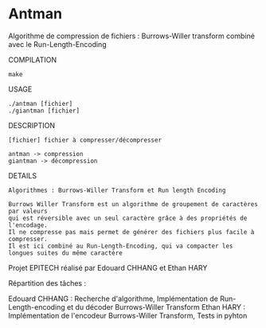 # Antman
Algorithme de compression de fichiers : Burrows-Willer transform combiné avec le Run-Length-Encoding

COMPILATION

    make

USAGE

    ./antman [fichier]
    ./giantman [fichier]

DESCRIPTION

    [fichier] fichier à compresser/décompresser

    antman -> compression
    giantman -> décompression

DETAILS

    Algorithmes : Burrows-Willer Transform et Run length Encoding
    
    Burrows Willer Transform est un algorithme de groupement de caractères par valeurs
    qui est réversible avec un seul caractère grâce à des propriétés de l'encodage.
    Il ne compresse pas mais permet de générer des fichiers plus facile à compresser.
    Il est ici combiné au Run-Length-Encoding, qui va compacter les longues suites du même caractère

Projet EPITECH réalisé par Edouard CHHANG et Ethan HARY

Répartition des tâches :

Edouard CHHANG : Recherche d'algorithme, Implémentation de Run-Length-encoding et du décoder Burrows-Willer Transform
Ethan HARY : Implémentation de l'encodeur Burrows-Willer Transform, Tests in pyhton
